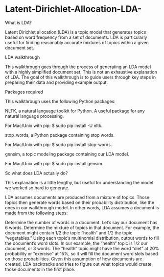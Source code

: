 # Latent-Dirichlet-Allocation-LDA-

What is LDA?

Latent Dirichlet allocation (LDA) is a topic model that generates topics based on word frequency from a set of documents. LDA is particularly useful for finding reasonably accurate mixtures of topics within a given document set.

LDA walkthrough

This walkthrough goes through the process of generating an LDA model with a highly simplified document set. This is not an exhaustive explanation of LDA. The goal of this walkthrough is to guide users through key steps in preparing their data and providing example output.

Packages required

This walkthrough uses the following Python packages:

NLTK, a natural language toolkit for Python. A useful package for any natural language processing.

For Mac/Unix with pip: $ sudo pip install -U nltk.

stop_words, a Python package containing stop words.

For Mac/Unix with pip: $ sudo pip install stop-words.

gensim, a topic modeling package containing our LDA model.

For Mac/Unix with pip: $ sudo pip install gensim.

So what does LDA actually do?

This explanation is a little lengthy, but useful for understanding the model we worked so hard to generate.

LDA assumes documents are produced from a mixture of topics. Those topics then generate words based on their probability distribution, like the ones in our walkthrough model. In other words, LDA assumes a document is made from the following steps:

Determine the number of words in a document. Let’s say our document has 6 words. Determine the mixture of topics in that document. For example, the document might contain 1/2 the topic “health” and 1/2 the topic “vegetables.” Using each topic’s multinomial distribution, output words to fill the document’s word slots. In our example, the “health” topic is 1/2 our document, or 3 words. The “health” topic might have the word “diet” at 20% probability or “exercise” at 15%, so it will fill the document word slots based on those probabilities. Given this assumption of how documents are created, LDA backtracks and tries to figure out what topics would create those documents in the first place.
